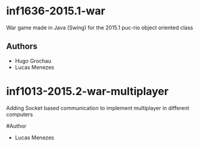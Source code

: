 # inf1636-2015.1-war
War game made in Java (Swing) for the 2015.1 puc-rio object oriented class

## Authors
* Hugo Grochau
* Lucas Menezes

# inf1013-2015.2-war-multiplayer
Adding Socket based communication to implement multiplayer in different computers

#Author
* Lucas Menezes

